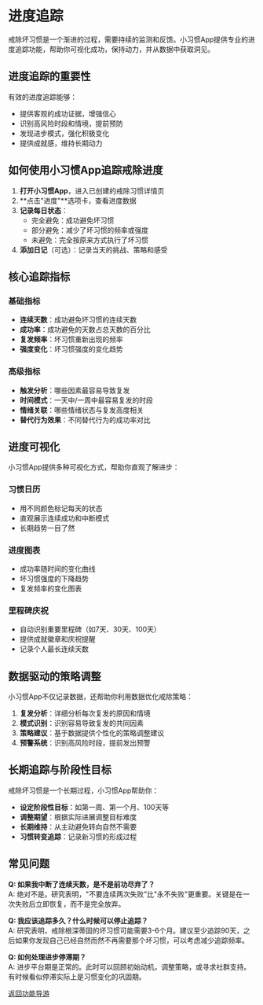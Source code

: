 # 进度追踪

戒除坏习惯是一个渐进的过程，需要持续的监测和反馈。小习惯App提供专业的进度追踪功能，帮助你可视化成功，保持动力，并从数据中获取洞见。

## 进度追踪的重要性

有效的进度追踪能够：
- 提供客观的成功证据，增强信心
- 识别高风险时段和情境，提前预防
- 发现进步模式，强化积极变化
- 提供成就感，维持长期动力

## 如何使用小习惯App追踪戒除进度

1. **打开小习惯App**，进入已创建的戒除习惯详情页
2. **点击"进度"**选项卡，查看进度数据
3. **记录每日状态**：
   - 完全避免：成功避免坏习惯
   - 部分避免：减少了坏习惯的频率或强度
   - 未避免：完全按原来方式执行了坏习惯
4. **添加日记**（可选）：记录当天的挑战、策略和感受

## 核心追踪指标

### 基础指标
- **连续天数**：成功避免坏习惯的连续天数
- **成功率**：成功避免的天数占总天数的百分比
- **复发频率**：坏习惯重新出现的频率
- **强度变化**：坏习惯强度的变化趋势

### 高级指标
- **触发分析**：哪些因素最容易导致复发
- **时间模式**：一天中/一周中最容易复发的时段
- **情绪关联**：哪些情绪状态与复发高度相关
- **替代行为效果**：不同替代行为的成功率对比

## 进度可视化

小习惯App提供多种可视化方式，帮助你直观了解进步：

### 习惯日历
- 用不同颜色标记每天的状态
- 直观展示连续成功和中断模式
- 长期趋势一目了然

### 进度图表
- 成功率随时间的变化曲线
- 坏习惯强度的下降趋势
- 复发频率的变化图表

### 里程碑庆祝
- 自动识别重要里程碑（如7天、30天、100天）
- 提供成就徽章和庆祝提醒
- 记录个人最长连续天数

## 数据驱动的策略调整

小习惯App不仅记录数据，还帮助你利用数据优化戒除策略：

1. **复发分析**：详细分析每次复发的原因和情境
2. **模式识别**：识别容易导致复发的共同因素
3. **策略建议**：基于数据提供个性化的策略调整建议
4. **预警系统**：识别高风险时段，提前发出预警

## 长期追踪与阶段性目标

戒除坏习惯是一个长期过程，小习惯App帮助你：

- **设定阶段性目标**：如第一周、第一个月、100天等
- **调整期望**：根据实际进展调整目标难度
- **长期维持**：从主动避免转向自然不需要
- **习惯转变追踪**：记录新习惯的形成过程

## 常见问题

**Q: 如果我中断了连续天数，是不是前功尽弃了？**  
A: 绝对不是。研究表明，"不要连续两次失败"比"永不失败"更重要。关键是在一次失败后立即恢复，而不是完全放弃。

**Q: 我应该追踪多久？什么时候可以停止追踪？**  
A: 研究表明，戒除根深蒂固的坏习惯可能需要3-6个月。建议至少追踪90天，之后如果你发现自己已经自然而然不再需要那个坏习惯，可以考虑减少追踪频率。

**Q: 如何处理进步停滞期？**  
A: 进步平台期是正常的。此时可以回顾初始动机，调整策略，或寻求社群支持。有时候看似停滞实际上是习惯变化的巩固期。

[返回功能导游](/FunctionGuider.md)